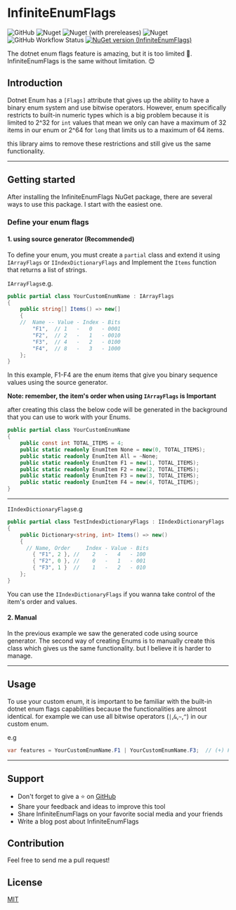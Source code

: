 # InfiniteEnumFlags

![GitHub](https://img.shields.io/github/license/alirezanet/InfiniteEnumFlags) ![Nuget](https://img.shields.io/nuget/dt/InfiniteEnumFlags?color=%239100ff) ![Nuget (with prereleases)](https://img.shields.io/nuget/vpre/InfiniteEnumFlags?label=latest) ![Nuget](https://img.shields.io/nuget/v/InfiniteEnumFlags?label=stable) ![GitHub Workflow Status](https://img.shields.io/github/workflow/status/alirezanet/InfiniteEnumFlags/Publish%20Packages?label=checks)
[![NuGet version (InfiniteEnumFlags)](https://img.shields.io/nuget/v/InfiniteEnumFlags.svg?style=flat-square)](https://www.nuget.org/packages/InfiniteEnumFlags/)

The dotnet enum flags feature is amazing, but it is too limited 🙁. InfiniteEnumFlags is the same without limitation. 😊

## Introduction
Dotnet Enum has a `[Flags]` attribute that gives up the ability to have a binary enum system and use bitwise operators.
However, enum specifically restricts to built-in numeric types which is a big problem 
because it is limited to 2^32 for `int` values that mean we only can have a maximum of 32 items
in our enum or 2^64 for `long` that limits us to a maximum of 64 items. 

this library aims to remove these restrictions and still give us the same functionality.

---

## Getting started
After installing the InfiniteEnumFlags NuGet package, there are several ways to use this package. I start with the easiest one.
### Define your enum flags

#### 1. using source generator (Recommended)

To define your enum, you must create a `partial` class and extend it using `IArrayFlags` or `IIndexDictionaryFlags` and Implement the `Items` function that returns a list of strings.

`IArrayFlags`e.g.
``` csharp
public partial class YourCustomEnumName : IArrayFlags
{
    public string[] Items() => new[]
    {
    //  Name -- Value - Index - Bits 
        "F1",  // 1   -   0   - 0001
        "F2",  // 2   -   1   - 0010
        "F3",  // 4   -   2   - 0100
        "F4",  // 8   -   3   - 1000
    };
}
```

In this example, F1-F4 are the enum items that give you binary sequence values using the source generator.

**Note: remember, the item's order when using `IArrayFlags` is Important**

after creating this class the below code will be generated in the background that you can use to work with your Enums.

```csharp
public partial class YourCustomEnumName
{
    public const int TOTAL_ITEMS = 4;
    public static readonly EnumItem None = new(0, TOTAL_ITEMS);
    public static readonly EnumItem All = ~None;
    public static readonly EnumItem F1 = new(1, TOTAL_ITEMS);
    public static readonly EnumItem F2 = new(2, TOTAL_ITEMS);
    public static readonly EnumItem F3 = new(3, TOTAL_ITEMS);
    public static readonly EnumItem F4 = new(4, TOTAL_ITEMS);
}
```

---

`IIndexDictionaryFlags`e.g
```csharp
public partial class TestIndexDictionaryFlags : IIndexDictionaryFlags
{
    public Dictionary<string, int> Items() => new()
    {
      // Name, Order     Index - Value - Bits
        { "F1", 2 }, //    2   -   4   - 100
        { "F2", 0 }, //    0   -   1   - 001
        { "F3", 1 }  //    1   -   2   - 010
    };
}
```
You can use the `IIndexDictionaryFlags` if you wanna take control of the item's order and values.


#### 2. Manual
In the previous example we saw the generated code using source generator. 
The second way of creating Enums is to manually create this class which gives us the same
functionality. but I believe it is harder to manage. 

---

## Usage

To use your custom enum, it is important to be familiar with the built-in dotnet enum flags capabilities
because the functionalities are almost identical. 
for example we can use all bitwise operators (`|`,`&`,`~`,`^`) in our custom enum.

e.g
```csharp
var features = YourCustomEnumName.F1 | YourCustomEnumName.F3;  // (+) F1 + F3 
```

---

## Support

- Don't forget to give a ⭐ on [GitHub](https://github.com/alirezanet/InfiniteEnumFlags)
- Share your feedback and ideas to improve this tool
- Share InfiniteEnumFlags on your favorite social media and your friends
- Write a blog post about InfiniteEnumFlags

## Contribution

Feel free to send me a pull request!

## License

[MIT](https://github.com/alirezanet/InfiniteEnumFlags/blob/master/LICENSE)










